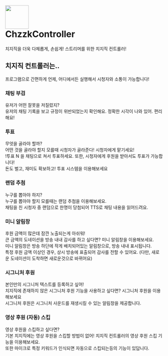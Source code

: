 # <img src="https://i.ibb.co/nsBxBNLD/Chzzk-Control.png" width="75" height="75"> <br> ChzzkController
치지직을 더욱 다체롭게, 손쉽게! 스트리머를 위한 치지직 컨트롤러!
<br>
## 치지직 컨트롤러는..
프로그램으로 간편하게 언제, 어디에서든 실행해서 시청자와 소통이 가능합니다!
### 채팅 부검
유저가 어떤 잘못을 저질렀지?<br>유저의 채팅 기록을 보고 규정이 위반되었는지 확인해요.
정확한 시각이 나와 있어. 편리해요!
### 투표
무엇을 골라야 할까?<br>어떤 것을 골라야 할지 모를때 시청자가 골라준다! 시청자에게 맡기세요!<br>
!투표 N 을 채팅으로 쳐서 투표하세요. 또한, 시청자에게 후원을 받아서도 투표가 가능합니다!<br>돈도 벌고, 재미도 확보하고! 투표 시스템을 이용해보세요
### 랜덤 추첨
누구를 뽑아야 하지?<br>누구를 뽑아야 할지 모를때는 랜덤 추첨을 이용해보세요.<br>채팅을 친 시청자 중 랜덤으로 한명이 당첨되어 TTS로 채팅 내용을 읽어드려요.
### 미니 알림창
후원 금액이 많은데 잠깐 노출되는게 아쉬워!<br>큰 금액의 도네이션을 방송 내내 감사를 하고 싶다면? 미니 알림창을 이용해보세요.<br>미니 알림창은 방송 하단에 작게 배치되어있는 알림창으로, 방송 내내 표시됩니다.<br>특정 후원 금액 이상인 경우, 상시 방송에 표출되어 감사를 전할 수 있어요. (다만, 새로운 도네이션이 도착하면 새로운것으로 바뀌어요)

### 시그니처 후원
본인만의 시그니처 텍스트를 등록하고 싶어!<br>치지직에 존재하지 않은 시그니처 후원 기능을 사용하고 싶다면? 시그니처 후원을 이용해보세요<br>시그니처 후원은 시그니처 사운드를 재생시킬 수 있는 알림창을 제공합니다.

### 영상 후원 (자동) 스킵
영상 후원을 스킵하고 싶다면?<br>기본 치지직에는 영상 후원을 스킵할 방법이 없어! 치지직 컨트롤러의 영상 후원 스킵 기능을 이용해보세요.<br>또한 마이크로 특정 키워드가 인식되면 자동으로 스킵되는등의 기능이 있답니다.
